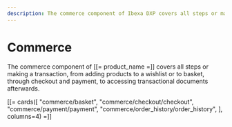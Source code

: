 ```yaml
---
description: The commerce component of Ibexa DXP covers all steps or making a transaction, from adding products to a wishlist or to basket, through checkout and payment, to accessing transactional documents afterwards.
---
```


# Commerce

The commerce component of [[= product_name =]] covers all steps or making a transaction,
from adding products to a wishlist or to basket, through checkout and payment, to accessing transactional documents afterwards.

[[= cards([
    "commerce/basket",
    "commerce/checkout/checkout",
    "commerce/payment/payment",
    "commerce/order_history/order_history",
], columns=4) =]]
